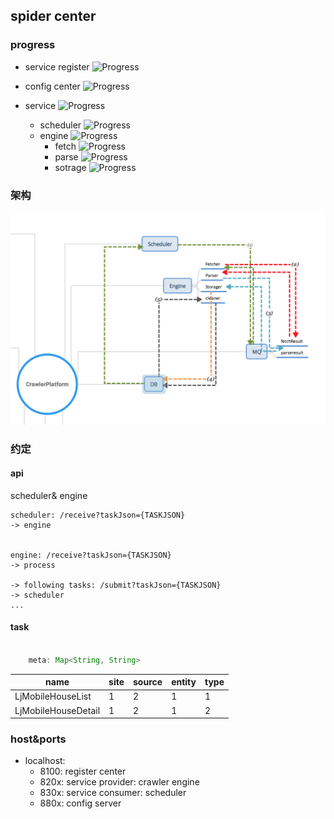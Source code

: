 ## spider center

### progress

- service register ![Progress](http://progressed.io/bar/99)   

- config center ![Progress](http://progressed.io/bar/10?)   
- service ![Progress](http://progressed.io/bar/100?) 
    - scheduler ![Progress](http://progressed.io/bar/100?)
    - engine ![Progress](http://progressed.io/bar/100?)   
        - fetch ![Progress](http://progressed.io/bar/100?)   
        - parse ![Progress](http://progressed.io/bar/100?)   
        - sotrage ![Progress](http://progressed.io/bar/100?)   
    


### 架构
![图呢](z-resources/imgs/我是图.png)

### 约定

#### api

scheduler& engine
``` 
scheduler: /receive?taskJson={TASKJSON} 
-> engine


engine: /receive?taskJson={TASKJSON} 
-> process

-> following tasks: /submit?taskJson={TASKJSON} 
-> scheduler
...

```

#### task

``` java

    meta: Map<String, String>

```


|name|site|source|entity|type|
|----|----|------|------|----|
|LjMobileHouseList|1|2|1|1|
|LjMobileHouseDetail|1|2|1|2|



### host&ports

- localhost:
    - 8100: register center
    - 820x: service provider: crawler engine
    - 830x: service consumer: scheduler
    - 880x: config server